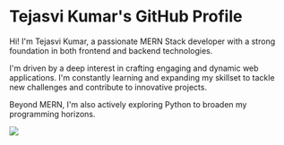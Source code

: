 # Tejasvi Kumar's GitHub Profile

Hi!  I'm Tejasvi Kumar, a passionate MERN Stack developer with a strong foundation in both frontend and backend technologies.

I'm driven by a deep interest in crafting engaging and dynamic web applications. I'm constantly learning and expanding my skillset to tackle new challenges and contribute to innovative projects.

Beyond MERN, I'm also actively exploring Python to broaden my programming horizons.


![](https://leetcard.jacoblin.cool/tejasvibihari2000?ext=heatmap)
<!--
**Tejasvibihari/Tejasvibihari** is a ✨ _special_ ✨ repository because its `README.md` (this file) appears on your GitHub profile.

Here are some ideas to get you started:

- 🔭 I’m currently working on ...
- 🌱 I’m currently learning ...
- 👯 I’m looking to collaborate on ...
- 🤔 I’m looking for help with ...
- 💬 Ask me about ...
- 📫 How to reach me: ...
- 😄 Pronouns: ...
- ⚡ Fun fact: ...
-->
